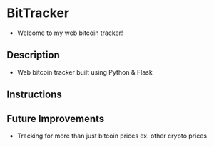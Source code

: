 # BitTracker
- Welcome to my web bitcoin tracker!
## Description 
- Web bitcoin tracker built using Python & Flask
## Instructions 

## Future Improvements
- Tracking for more than just bitcoin prices ex. other crypto prices 
